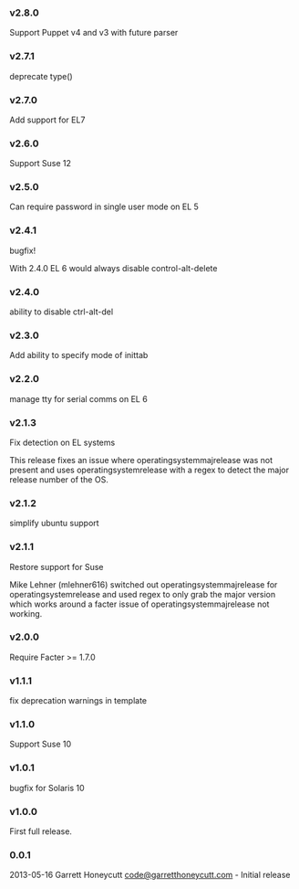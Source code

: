 ### v2.8.0
  Support Puppet v4 and v3 with future parser

### v2.7.1
  deprecate type()

### v2.7.0
  Add support for EL7

### v2.6.0
  Support Suse 12

### v2.5.0
  Can require password in single user mode on EL 5

### v2.4.1
  bugfix!

  With 2.4.0 EL 6 would always disable control-alt-delete

### v2.4.0
  ability to disable ctrl-alt-del

### v2.3.0
  Add ability to specify mode of inittab

### v2.2.0
  manage tty for serial comms on EL 6

### v2.1.3
  Fix detection on EL systems

  This release fixes an issue where operatingsystemmajrelease was not present
  and uses operatingsystemrelease with a regex to detect the major release
  number of the OS.

### v2.1.2
  simplify ubuntu support

### v2.1.1
  Restore support for Suse

  Mike Lehner (mlehner616) switched out operatingsystemmajrelease for
  operatingsystemrelease and used regex to only grab the major version which
  works around a facter issue of operatingsystemmajrelease not working.

### v2.0.0
  Require Facter >= 1.7.0

### v1.1.1
  fix deprecation warnings in template

### v1.1.0
  Support Suse 10

### v1.0.1
  bugfix for Solaris 10

### v1.0.0
  First full release.

### 0.0.1
  2013-05-16 Garrett Honeycutt <code@garretthoneycutt.com> - Initial release
